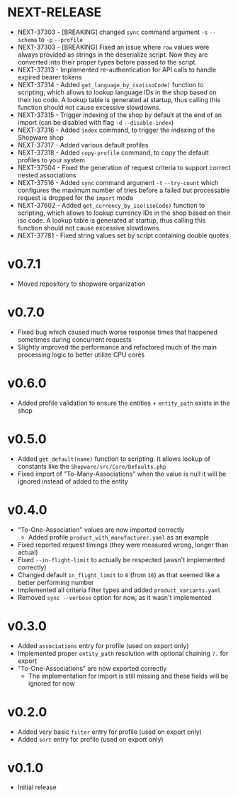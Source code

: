 # NEXT-RELEASE
- NEXT-37303 - [BREAKING] changed `sync` command argument `-s` `--schema` to `-p` `--profile`
- NEXT-37303 - [BREAKING] Fixed an issue where `row` values were always provided as strings in the deserialize script.
Now they are converted into their proper types before passed to the script.
- NEXT-37313 - Implemented re-authentication for API calls to handle expired bearer tokens
- NEXT-37314 - Added `get_language_by_iso(isoCode)` function to scripting, which allows to lookup language IDs in the shop based on their iso code. A lookup table is generated at startup, thus calling this function should not cause excessive slowdowns.
- NEXT-37315 - Trigger indexing of the shop by default at the end of an import (can be disabled with flag `-d` `--disable-index`)
- NEXT-37316 - Added `index` command, to trigger the indexing of the Shopware shop
- NEXT-37317 - Added various default profiles
- NEXT-37318 - Added `copy-profile` command, to copy the default profiles to your system
- NEXT-37504 - Fixed the generation of request criteria to support correct nested associations
- NEXT-37516 - Added `sync` command argument `-t` `--try-count` which configures the maximum number of tries before a failed but processable request is dropped for the `import` mode
- NEXT-37602 - Added `get_currency_by_iso(isoCode)` function to scripting, which allows to lookup currency IDs in the shop based on their iso code. A lookup table is generated at startup, thus calling this function should not cause excessive slowdowns. 
- NEXT-37781 - Fixed string values set by script containing double quotes

# v0.7.1

- Moved repository to shopware organization

# v0.7.0

- Fixed bug which caused much worse response times that happened sometimes during concurrent requests
- Slightly improved the performance and refactored much of the main processing logic to better utilize CPU cores

# v0.6.0

- Added profile validation to ensure the entities + `entity_path` exists in the shop

# v0.5.0

- Added `get_default(name)` function to scripting. It allows lookup of constants like the `Shopware/src/Core/Defaults.php`
- Fixed import of "To-Many-Associations" when the value is null it will be ignored instead of added to the entity

# v0.4.0

- "To-One-Association" values are now imported correctly
  - Added profile `product_with_manufacturer.yaml` as an example
- Fixed reported request timings (they were measured wrong, longer than actual)
- Fixed `--in-flight-limit` to actually be respected (wasn't implemented correctly)
- Changed default `in_flight_limit` to `8` (from `16`) as that seemed like a better performing number
- Implemented all criteria filter types and added `product_variants.yaml`
- Removed `sync --verbose` option for now, as it wasn't implemented

# v0.3.0

- Added `associations` entry for profile (used on export only)
- Implemented proper `entity_path` resolution with optional chaining `?.` for export
- "To-One-Associations" are now exported correctly
  - The implementation for import is still missing and these fields will be ignored for now

# v0.2.0

- Added very basic `filter` entry for profile (used on export only)
- Added `sort` entry for profile (used on export only)

# v0.1.0

- Initial release
